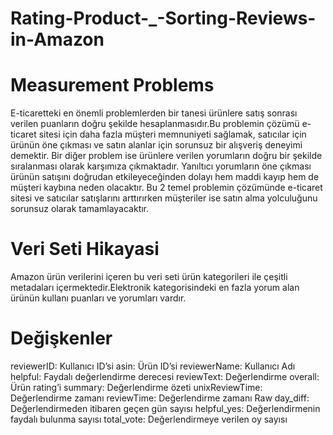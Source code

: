 # Rating-Product-_-Sorting-Reviews-in-Amazon
# Measurement Problems  
E-ticaretteki en önemli problemlerden bir tanesi ürünlere satış sonrası verilen puanların doğru şekilde hesaplanmasıdır.Bu problemin çözümü e-ticaret sitesi için daha fazla müşteri memnuniyeti sağlamak, satıcılar için ürünün öne çıkması ve satın alanlar için sorunsuz bir alışveriş deneyimi demektir.
Bir diğer problem ise ürünlere verilen yorumların doğru bir şekilde sıralanması olarak karşımıza çıkmaktadır. Yanıltıcı yorumların öne çıkması ürünün satışını doğrudan etkileyeceğinden dolayı hem maddi kayıp hem de müşteri kaybına neden olacaktır. Bu 2 temel problemin çözümünde e-ticaret sitesi ve satıcılar satışlarını arttırırken müşteriler ise satın alma yolculuğunu sorunsuz olarak tamamlayacaktır.
# Veri Seti Hikayasi
Amazon ürün verilerini içeren bu veri seti ürün kategorileri ile çeşitli metadaları içermektedir.Elektronik kategorisindeki en fazla yorum alan ürünün kullanı puanları ve yorumları vardır.
# Değişkenler
reviewerID: Kullanıcı ID’si
asin: Ürün ID’si
reviewerName: Kullanıcı Adı
helpful: Faydalı değerlendirme derecesi
reviewText: Değerlendirme
overall: Ürün rating’i
summary: Değerlendirme özeti
unixReviewTime: Değerlendirme zamanı
reviewTime: Değerlendirme zamanı Raw
day_diff: Değerlendirmeden itibaren geçen gün sayısı
helpful_yes: Değerlendirmenin faydalı bulunma sayısı
total_vote: Değerlendirmeye verilen oy sayısı


